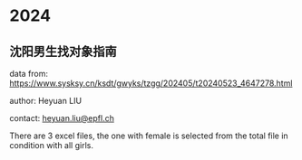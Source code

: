 # 2024
## 沈阳男生找对象指南
data from: https://www.sysksy.cn/ksdt/gwyks/tzgg/202405/t20240523_4647278.html


author: Heyuan LIU


contact: heyuan.liu@epfl.ch


There are 3 excel files, the one with female is selected from the total file in condition with all girls.

